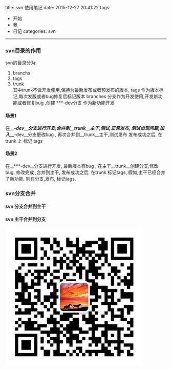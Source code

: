 
title: svn 使用笔记
date: 2015-12-27 20:41:22
tags:
- 开始
- 我
- 日记
categories: svn
---

### svn目录的作用

svn的目录分为:  
1. branchs  
1. tags  
1. trunk  
其中trunk不做开发使用,保持为最新发布或者预发布的版本, 
tags 作为版本标记,每次发版或者bug修复后标记版本 
branches 分支作为开发使用,开发新功能或者修复bug ,创建 ***-dev分支 作为新功能开发
<!-- more -->

#### 场景1
	
在__***-dev__分支进行开发,合并到__trunk__主干,测试,正常发布,
测试出现问题,加入__***-dev__分支更改bug , 再次合并到__trunk__主干,测试发布
发布成功之后, 在trunk 上 标记 tags 

#### 场景2

在__***-dev__分支进行开发, 最新版本有bug , 在主干__trunk__创建分支,修改bug,
修改完成 ,合并到主干,  发布成功之后, 在trunk 标记tags, 假如,主干已经合并了新功能,
则在分支,发布, 标记tags.

### svn分支合并

#### svn 分支合并到主干


#### svn 主干合并到分支

![测试图](/uploads/gjh.jpg)



